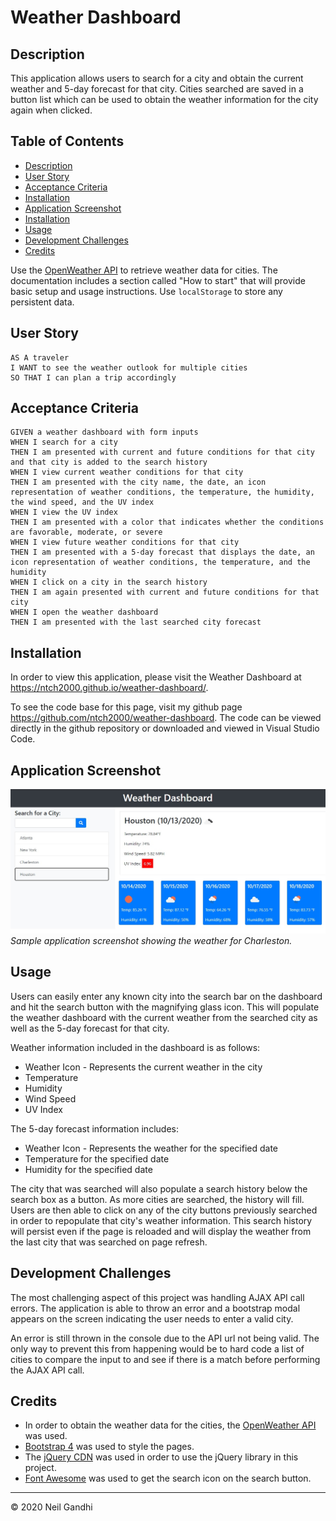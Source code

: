 # Weather Dashboard

## Description

This application allows users to search for a city and obtain the current weather and 5-day forecast for that city. Cities searched are saved in a button list which can be used to obtain the weather information for the city again when clicked.

## Table of Contents

- [Description](#description)
- [User Story](#user-story)
- [Acceptance Criteria](#acceptance-criteria)
- [Installation](#installation)
- [Application Screenshot](#application-screenshot)
- [Installation](#installation)
- [Usage](#usage)
- [Development Challenges](#development-challenges)
- [Credits](#credits)

Use the [OpenWeather API](https://openweathermap.org/api) to retrieve weather data for cities. The documentation includes a section called "How to start" that will provide basic setup and usage instructions. Use `localStorage` to store any persistent data.

## User Story

```
AS A traveler
I WANT to see the weather outlook for multiple cities
SO THAT I can plan a trip accordingly
```

## Acceptance Criteria

```
GIVEN a weather dashboard with form inputs
WHEN I search for a city
THEN I am presented with current and future conditions for that city and that city is added to the search history
WHEN I view current weather conditions for that city
THEN I am presented with the city name, the date, an icon representation of weather conditions, the temperature, the humidity, the wind speed, and the UV index
WHEN I view the UV index
THEN I am presented with a color that indicates whether the conditions are favorable, moderate, or severe
WHEN I view future weather conditions for that city
THEN I am presented with a 5-day forecast that displays the date, an icon representation of weather conditions, the temperature, and the humidity
WHEN I click on a city in the search history
THEN I am again presented with current and future conditions for that city
WHEN I open the weather dashboard
THEN I am presented with the last searched city forecast

```

## Installation

In order to view this application, please visit the Weather Dashboard at https://ntch2000.github.io/weather-dashboard/.

To see the code base for this page, visit my github page https://github.com/ntch2000/weather-dashboard. The code can be viewed directly in the github repository or downloaded and viewed in Visual Studio Code.

## Application Screenshot

![Weather Dashboard](./Assets/weather-dashboard-screenshot.jpg "Weather Dashboard")
_Sample application screenshot showing the weather for Charleston._

## Usage

Users can easily enter any known city into the search bar on the dashboard and hit the search button with the magnifying glass icon. This will populate the weather dashboard with the current weather from the searched city as well as the 5-day forecast for that city.

Weather information included in the dashboard is as follows:

- Weather Icon - Represents the current weather in the city
- Temperature
- Humidity
- Wind Speed
- UV Index

The 5-day forecast information includes:

- Weather Icon - Represents the weather for the specified date
- Temperature for the specified date
- Humidity for the specified date

The city that was searched will also populate a search history below the search box as a button. As more cities are searched, the history will fill. Users are then able to click on any of the city buttons previously searched in order to repopulate that city's weather information. This search history will persist even if the page is reloaded and will display the weather from the last city that was searched on page refresh.

## Development Challenges

The most challenging aspect of this project was handling AJAX API call errors. The application is able to throw an error and a bootstrap modal appears on the screen indicating the user needs to enter a valid city.

An error is still thrown in the console due to the API url not being valid. The only way to prevent this from happening would be to hard code a list of cities to compare the input to and see if there is a match before performing the AJAX API call.

## Credits

- In order to obtain the weather data for the cities, the [OpenWeather API](https://openweathermap.org/api) was used.
- [Bootstrap 4](https://getbootstrap.com/) was used to style the pages.
- The [jQuery CDN](https://code.jquery.com/) was used in order to use the jQuery library in this project.
- [Font Awesome](https://fontawesome.com/) was used to get the search icon on the search button.

---

© 2020 Neil Gandhi
